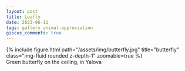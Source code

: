 ```yaml
---
layout: post
title: Leafly
date: 2023-06-11
tags: gallery animal-appreciation
giscus_comments: true
---
```


<div class="row">
    <div class="col-sm-7 mt-3 mt-md-0">
        {% include figure.html path="/assets/img/butterfly.jpg" title="butterfly" class="img-fluid rounded z-depth-1" zoomable=true %}
        <div class="caption">
            Green butterfly on the ceiling, in Yalova
        </div>
    </div>
</div>